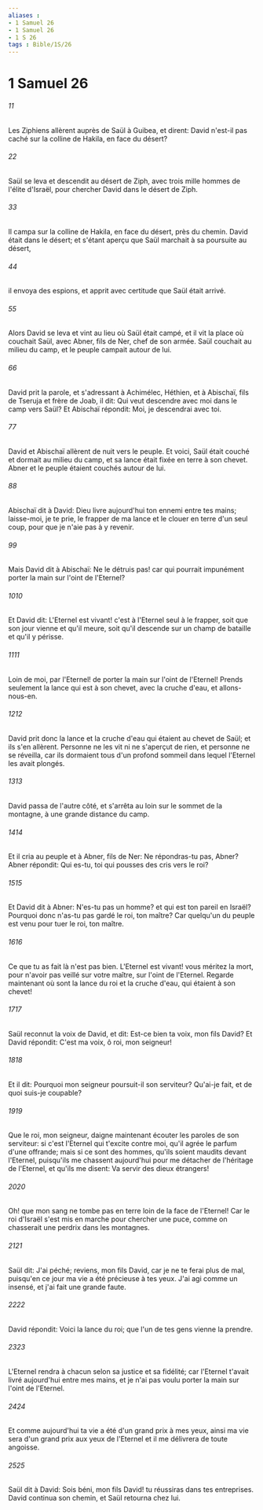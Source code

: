 ```yaml
---
aliases : 
- 1 Samuel 26
- 1 Samuel 26
- 1 S 26
tags : Bible/1S/26
---
```


# 1 Samuel 26

###### 11
Les Ziphiens allèrent auprès de Saül à Guibea, et dirent: David n'est-il pas caché sur la colline de Hakila, en face du désert?
###### 22
Saül se leva et descendit au désert de Ziph, avec trois mille hommes de l'élite d'Israël, pour chercher David dans le désert de Ziph.
###### 33
Il campa sur la colline de Hakila, en face du désert, près du chemin. David était dans le désert; et s'étant aperçu que Saül marchait à sa poursuite au désert,
###### 44
il envoya des espions, et apprit avec certitude que Saül était arrivé.
###### 55
Alors David se leva et vint au lieu où Saül était campé, et il vit la place où couchait Saül, avec Abner, fils de Ner, chef de son armée. Saül couchait au milieu du camp, et le peuple campait autour de lui.
###### 66
David prit la parole, et s'adressant à Achimélec, Héthien, et à Abischaï, fils de Tseruja et frère de Joab, il dit: Qui veut descendre avec moi dans le camp vers Saül? Et Abischaï répondit: Moi, je descendrai avec toi.
###### 77
David et Abischaï allèrent de nuit vers le peuple. Et voici, Saül était couché et dormait au milieu du camp, et sa lance était fixée en terre à son chevet. Abner et le peuple étaient couchés autour de lui.
###### 88
Abischaï dit à David: Dieu livre aujourd'hui ton ennemi entre tes mains; laisse-moi, je te prie, le frapper de ma lance et le clouer en terre d'un seul coup, pour que je n'aie pas à y revenir.
###### 99
Mais David dit à Abischaï: Ne le détruis pas! car qui pourrait impunément porter la main sur l'oint de l'Eternel?
###### 1010
Et David dit: L'Eternel est vivant! c'est à l'Eternel seul à le frapper, soit que son jour vienne et qu'il meure, soit qu'il descende sur un champ de bataille et qu'il y périsse.
###### 1111
Loin de moi, par l'Eternel! de porter la main sur l'oint de l'Eternel! Prends seulement la lance qui est à son chevet, avec la cruche d'eau, et allons-nous-en.
###### 1212
David prit donc la lance et la cruche d'eau qui étaient au chevet de Saül; et ils s'en allèrent. Personne ne les vit ni ne s'aperçut de rien, et personne ne se réveilla, car ils dormaient tous d'un profond sommeil dans lequel l'Eternel les avait plongés.
###### 1313
David passa de l'autre côté, et s'arrêta au loin sur le sommet de la montagne, à une grande distance du camp.
###### 1414
Et il cria au peuple et à Abner, fils de Ner: Ne répondras-tu pas, Abner? Abner répondit: Qui es-tu, toi qui pousses des cris vers le roi?
###### 1515
Et David dit à Abner: N'es-tu pas un homme? et qui est ton pareil en Israël? Pourquoi donc n'as-tu pas gardé le roi, ton maître? Car quelqu'un du peuple est venu pour tuer le roi, ton maître.
###### 1616
Ce que tu as fait là n'est pas bien. L'Eternel est vivant! vous méritez la mort, pour n'avoir pas veillé sur votre maître, sur l'oint de l'Eternel. Regarde maintenant où sont la lance du roi et la cruche d'eau, qui étaient à son chevet!
###### 1717
Saül reconnut la voix de David, et dit: Est-ce bien ta voix, mon fils David? Et David répondit: C'est ma voix, ô roi, mon seigneur!
###### 1818
Et il dit: Pourquoi mon seigneur poursuit-il son serviteur? Qu'ai-je fait, et de quoi suis-je coupable?
###### 1919
Que le roi, mon seigneur, daigne maintenant écouter les paroles de son serviteur: si c'est l'Eternel qui t'excite contre moi, qu'il agrée le parfum d'une offrande; mais si ce sont des hommes, qu'ils soient maudits devant l'Eternel, puisqu'ils me chassent aujourd'hui pour me détacher de l'héritage de l'Eternel, et qu'ils me disent: Va servir des dieux étrangers!
###### 2020
Oh! que mon sang ne tombe pas en terre loin de la face de l'Eternel! Car le roi d'Israël s'est mis en marche pour chercher une puce, comme on chasserait une perdrix dans les montagnes.
###### 2121
Saül dit: J'ai péché; reviens, mon fils David, car je ne te ferai plus de mal, puisqu'en ce jour ma vie a été précieuse à tes yeux. J'ai agi comme un insensé, et j'ai fait une grande faute.
###### 2222
David répondit: Voici la lance du roi; que l'un de tes gens vienne la prendre.
###### 2323
L'Eternel rendra à chacun selon sa justice et sa fidélité; car l'Eternel t'avait livré aujourd'hui entre mes mains, et je n'ai pas voulu porter la main sur l'oint de l'Eternel.
###### 2424
Et comme aujourd'hui ta vie a été d'un grand prix à mes yeux, ainsi ma vie sera d'un grand prix aux yeux de l'Eternel et il me délivrera de toute angoisse.
###### 2525
Saül dit à David: Sois béni, mon fils David! tu réussiras dans tes entreprises. David continua son chemin, et Saül retourna chez lui.
